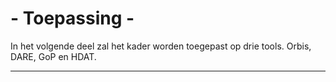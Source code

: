 # - Toepassing -

In het volgende deel zal het kader worden toegepast op drie tools. Orbis, DARE, GoP en HDAT.

---- 

